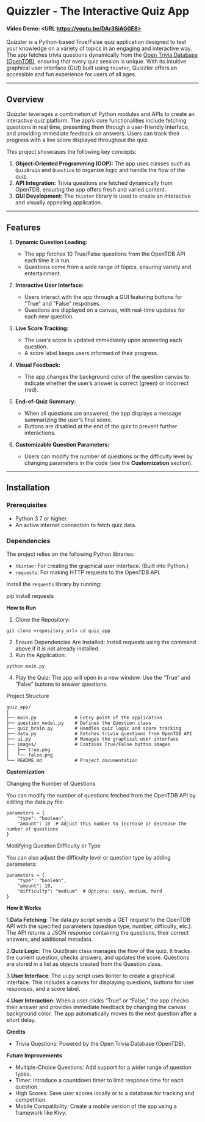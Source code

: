 
# Quizzler - The Interactive Quiz App
#### Video Demo:  <URL https://youtu.be/DAr3SiAG0E8>

Quizzler is a Python-based True/False quiz application designed to test your knowledge on a variety of topics in an engaging and interactive way. The app fetches trivia questions dynamically from the [Open Trivia Database (OpenTDB)](https://opentdb.com/), ensuring that every quiz session is unique. With its intuitive graphical user interface (GUI) built using `tkinter`, Quizzler offers an accessible and fun experience for users of all ages.

---

## Overview

Quizzler leverages a combination of Python modules and APIs to create an interactive quiz platform. The app’s core functionalities include fetching questions in real time, presenting them through a user-friendly interface, and providing immediate feedback on answers. Users can track their progress with a live score displayed throughout the quiz. 

This project showcases the following key concepts:
1. **Object-Oriented Programming (OOP):** The app uses classes such as `QuizBrain` and `Question` to organize logic and handle the flow of the quiz.
2. **API Integration:** Trivia questions are fetched dynamically from OpenTDB, ensuring the app offers fresh and varied content.
3. **GUI Development:** The `tkinter` library is used to create an interactive and visually appealing application.

---

## Features

1. **Dynamic Question Loading:** 
   - The app fetches 10 True/False questions from the OpenTDB API each time it is run.
   - Questions come from a wide range of topics, ensuring variety and entertainment.
   
2. **Interactive User Interface:**
   - Users interact with the app through a GUI featuring buttons for "True" and "False" responses.
   - Questions are displayed on a canvas, with real-time updates for each new question.

3. **Live Score Tracking:**
   - The user’s score is updated immediately upon answering each question.
   - A score label keeps users informed of their progress.

4. **Visual Feedback:**
   - The app changes the background color of the question canvas to indicate whether the user’s answer is correct (green) or incorrect (red).

5. **End-of-Quiz Summary:**
   - When all questions are answered, the app displays a message summarizing the user’s final score.
   - Buttons are disabled at the end of the quiz to prevent further interactions.

6. **Customizable Question Parameters:**
   - Users can modify the number of questions or the difficulty level by changing parameters in the code (see the **Customization** section).

---

## Installation

### Prerequisites
- Python 3.7 or higher.
- An active internet connection to fetch quiz data.

### Dependencies
The project relies on the following Python libraries:
- `tkinter`: For creating the graphical user interface. (Built into Python.)
- `requests`: For making HTTP requests to the OpenTDB API.

Install the `requests` library by running:

pip install requests

**How to Run**

1.	Clone the Repository:


`git clone <repository_url>
cd quiz_app`


2.	Ensure Dependencies Are Installed:
	  Install requests using the command above if it is not already installed.
3.	Run the Application:

`python main.py`


4.	Play the Quiz:
	 The app will open in a new window. Use the “True” and “False” buttons to answer questions.

Project Structure

```
quiz_app/
│
├── main.py              # Entry point of the application
├── question_model.py    # Defines the Question class
├── quiz_brain.py        # Handles quiz logic and score tracking
├── data.py              # Fetches trivia questions from OpenTDB API
├── ui.py                # Manages the graphical user interface
├── images/              # Contains True/False button images
│   ├── true.png
│   └── false.png
└── README.md            # Project documentation
```

**Customization**

Changing the Number of Questions

You can modify the number of questions fetched from the OpenTDB API by editing the data.py file:

```
parameters = {
    "type": "boolean",
    "amount": 10  # Adjust this number to increase or decrease the number of questions
}
```

Modifying Question Difficulty or Type

You can also adjust the difficulty level or question type by adding parameters:

```
parameters = {
    "type": "boolean",
    "amount": 10,
    "difficulty": "medium"  # Options: easy, medium, hard
}
```

**How It Works**

1.**Data Fetching**:
    	The data.py script sends a GET request to the OpenTDB API with the specified parameters (question type, number, difficulty, etc.).
    	The API returns a JSON response containing the questions, their correct answers, and additional metadata.

2.**Quiz Logic**:
    	The QuizBrain class manages the flow of the quiz. It tracks the current question, checks answers, and updates the score.
    	Questions are stored in a list as objects created from the Question class.

3.**User Interface**:
    	The ui.py script uses tkinter to create a graphical interface. This includes a canvas for displaying questions, buttons for user responses, and a score label.

4.**User Interaction**:
    	When a user clicks “True” or “False,” the app checks their answer and provides immediate feedback by changing the canvas background color.
    	The app automatically moves to the next question after a short delay.



**Credits**

  - Trivia Questions: Powered by the Open Trivia Database (OpenTDB).

**Future Improvements**

  - Multiple-Choice Questions: Add support for a wider range of question types.
  - Timer: Introduce a countdown timer to limit response time for each question.
  - High Scores: Save user scores locally or to a database for tracking and competition.
  - Mobile Compatibility: Create a mobile version of the app using a framework like Kivy.
